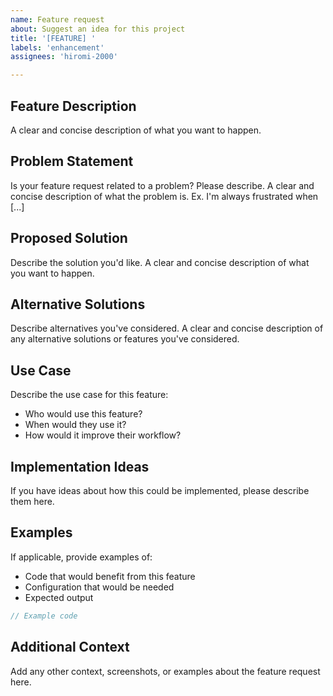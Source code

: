 ```yaml
---
name: Feature request
about: Suggest an idea for this project
title: '[FEATURE] '
labels: 'enhancement'
assignees: 'hiromi-2000'

---
```


## Feature Description
A clear and concise description of what you want to happen.

## Problem Statement
Is your feature request related to a problem? Please describe.
A clear and concise description of what the problem is. Ex. I'm always frustrated when [...]

## Proposed Solution
Describe the solution you'd like.
A clear and concise description of what you want to happen.

## Alternative Solutions
Describe alternatives you've considered.
A clear and concise description of any alternative solutions or features you've considered.

## Use Case
Describe the use case for this feature:
- Who would use this feature?
- When would they use it?
- How would it improve their workflow?

## Implementation Ideas
If you have ideas about how this could be implemented, please describe them here.

## Examples
If applicable, provide examples of:
- Code that would benefit from this feature
- Configuration that would be needed
- Expected output

```javascript
// Example code
```

## Additional Context
Add any other context, screenshots, or examples about the feature request here. 
